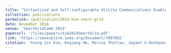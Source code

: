 ```yaml
---
title: "Virtualized and Self-configurable Utility Communications Enabled by Software-defined Networks"
collection: publications
permalink: /publication/2014-kim-smart-grid
date: November 2014
venue: 'SmartGridComm 2014'
paperurl: '/files/papers/kim2014SmartGrid.pdf'
link: 'https://ieeexplore.ieee.org/document/7007682'
citation: 'Young-Jin Kim, Keqiang He, Marina Thottan, Jayant G Deshpande'
---
```

